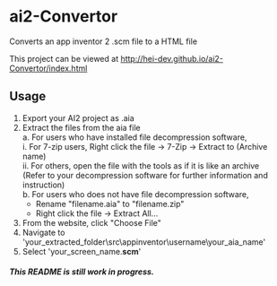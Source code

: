 # ai2-Convertor
 Converts an app inventor 2 .scm file to a HTML file

This project can be viewed at http://hei-dev.github.io/ai2-Convertor/index.html

## Usage

1. Export your AI2 project as .aia
2. Extract the files from the aia file<br />
  a. For users who have installed file decompression software,<br />
    i. For 7-zip users, Right click the file -> 7-Zip -> Extract to (Archive name)<br />
    ii. For others, open the file with the tools as if it is like an archive<br />
    (Refer to your decompression software for further information and instruction)<br />
  b. For users who does not have file decompression software,<br />
    - Rename "filename.aia" to "filename.zip"<br />
    - Right click the file -> Extract All...<br />
3. From the website, click "Choose File"
4. Navigate to 'your_extracted_folder\src\appinventor\username\your_aia_name\'
5. Select 'your_screen_name.__scm__'

##### This README is still work in progress.
